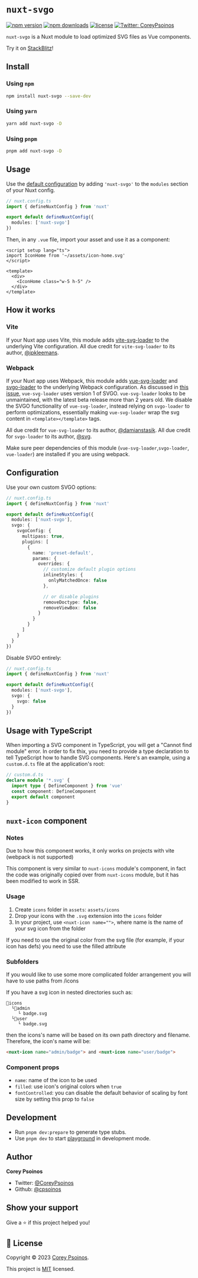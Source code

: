 # `nuxt-svgo`

[![npm version][npm-version-src]][npm-version-href]
[![npm downloads][npm-downloads-src]][npm-downloads-href]
[![license][license-src]][license-href]
[![Twitter: CoreyPsoinos][twitter-src]][twitter-href]

`nuxt-svgo` is a Nuxt module to load optimized SVG files as Vue components.

Try it on [StackBlitz](https://stackblitz.com/edit/nuxt-svgo-playground?file=nuxt.config.ts)!

## Install

### Using `npm`

```sh
npm install nuxt-svgo --save-dev
```

### Using `yarn`

```sh
yarn add nuxt-svgo -D
```

### Using `pnpm`

```sh
pnpm add nuxt-svgo -D
```

## Usage

Use the [default configuration](https://github.com/cpsoinos/nuxt-svgo/blob/689aa0c20622fc287b12cb361a29aa2977f7cfa2/src/module.ts#L19-L22) by adding `'nuxt-svgo'` to the `modules` section of your Nuxt config.

```typescript
// nuxt.config.ts
import { defineNuxtConfig } from 'nuxt'

export default defineNuxtConfig({
  modules: ['nuxt-svgo']
})
```

Then, in any `.vue` file, import your asset and use it as a component:

```vue
<script setup lang="ts">
import IconHome from '~/assets/icon-home.svg'
</script>

<template>
  <div>
    <IconHome class="w-5 h-5" />
  </div>
</template>
```

## How it works

### Vite

If your Nuxt app uses Vite, this module adds [vite-svg-loader](https://github.com/jpkleemans/vite-svg-loader) to the underlying Vite configuration. All due credit for `vite-svg-loader` to its author, [@jpkleemans](https://github.com/jpkleemans).

### Webpack

If your Nuxt app uses Webpack, this module adds [vue-svg-loader](https://github.com/damianstasik/vue-svg-loader) and [svgo-loader](https://github.com/svg/svgo-loader) to the underlying Webpack configuration. As discussed in [this issue](https://github.com/damianstasik/vue-svg-loader#156), `vue-svg-loader` uses version 1 of SVGO. `vue-svg-loader` looks to be unmaintained, with the latest beta release more than 2 years old. We disable the SVGO functionality of `vue-svg-loader`, instead relying on `svgo-loader` to perform optimizations, essentially making `vue-svg-loader` wrap the svg content in `<template></template>` tags.

All due credit for `vue-svg-loader` to its author, [@damianstasik](https://github.com/damianstasik).
All due credit for `svgo-loader` to its author, [@svg](https://github.com/svg).

Make sure peer dependencies of this module (`vue-svg-loader`,`svgo-loader`, `vue-loader`) are installed if you are using webpack.

## Configuration

Use your own custom SVGO options:

```typescript
// nuxt.config.ts
import { defineNuxtConfig } from 'nuxt'

export default defineNuxtConfig({
  modules: ['nuxt-svgo'],
  svgo: {
    svgoConfig: {
      multipass: true,
      plugins: [
        {
          name: 'preset-default',
          params: {
            overrides: {
              // customize default plugin options
              inlineStyles: {
                onlyMatchedOnce: false
              },

              // or disable plugins
              removeDoctype: false,
              removeViewBox: false
            }
          }
        }
      ]
    }
  }
})
```

Disable SVGO entirely:

```typescript
// nuxt.config.ts
import { defineNuxtConfig } from 'nuxt'

export default defineNuxtConfig({
  modules: ['nuxt-svgo'],
  svgo: {
    svgo: false
  }
})
```

## Usage with TypeScript

When importing a SVG component in TypeScript, you will get a "Cannot find module" error. In order to fix thix, you need to provide a type declaration to tell TypeScript how to handle SVG components. Here's an example, using a `custom.d.ts` file at the application's root:

```ts
// custom.d.ts
declare module '*.svg' {
  import type { DefineComponent } from 'vue'
  const component: DefineComponent
  export default component
}
```

## `nuxt-icon` component

### Notes

Due to how this component works, it only works on projects with vite (webpack is not supported)

This component is very similar to `nuxt-icons` module's component, in fact the code was originally copied over from `nuxt-icons` module, but it has been modified to work in SSR.

### Usage

1. Create `icons` folder in `assets`: `assets/icons`
2. Drop your icons with the `.svg` extension into the `icons` folder
3. In your project, use `<nuxt-icon name="">`, where name is the name of your svg icon from the folder

If you need to use the original color from the svg file (for example, if your icon has defs) you need to use the filled attribute

<nuxt-icon name="myLogoIcon" filled />

### Subfolders

If you would like to use some more complicated folder arrangement you will have to use paths from /icons

If you have a svg icon in nested directories such as:

```
📁icons
  └📁admin
  ⠀⠀└ badge.svg
  └📁user
  ⠀⠀└ badge.svg
```

then the icons's name will be based on its own path directory and filename. Therefore, the icon's name will be:

```html
<nuxt-icon name="admin/badge"> and <nuxt-icon name="user/badge">
```

### Component props

- `name`: name of the icon to be used
- `filled`: use icon's original colors when `true`
- `fontControlled`: you can disable the default behavior of scaling by font size by setting this prop to `false`

## Development

- Run `pnpm dev:prepare` to generate type stubs.
- Use `pnpm dev` to start [playground](./playground) in development mode.

## Author

**Corey Psoinos**

- Twitter: [@CoreyPsoinos](https://twitter.com/CoreyPsoinos)
- Github: [@cpsoinos](https://github.com/cpsoinos)

## Show your support

Give a ⭐️ if this project helped you!

## 📝 License

Copyright © 2023 [Corey Psoinos](https://github.com/cpsoinos).

This project is [MIT](https://github.com/cpsoinos/nuxt-svgo/blob/main/LICENSE) licensed.

<!-- Badges -->

[npm-version-src]: https://img.shields.io/npm/v/nuxt-svgo/latest.svg?style=flat-square
[npm-version-href]: https://npmjs.com/package/nuxt-svgo
[npm-downloads-src]: https://img.shields.io/npm/dt/nuxt-svgo.svg?style=flat-square
[npm-downloads-href]: https://npmjs.com/package/nuxt-svgo
[license-src]: https://img.shields.io/npm/l/nuxt-svgo.svg?style=flat-square
[license-href]: https://github.com/cpsoinos/nuxt-svgo/blob/main/LICENSE
[twitter-src]: https://img.shields.io/twitter/follow/CoreyPsoinos.svg?style=social
[twitter-href]: https://twitter.com/CoreyPsoinos
